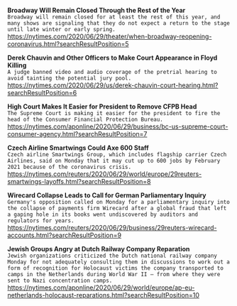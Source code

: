 **Broadway Will Remain Closed Through the Rest of the Year**\
`Broadway will remain closed for at least the rest of this year, and many shows are signaling that they do not expect a return to the stage until late winter or early spring.`\
https://nytimes.com/2020/06/29/theater/when-broadway-reopening-coronavirus.html?searchResultPosition=5

**Derek Chauvin and Other Officers to Make Court Appearance in Floyd Killing**\
`A judge banned video and audio coverage of the pretrial hearing to avoid tainting the potential jury pool.`\
https://nytimes.com/2020/06/29/us/derek-chauvin-court-hearing.html?searchResultPosition=6

**High Court Makes It Easier for President to Remove CFPB Head**\
`The Supreme Court is making it easier for the president to fire the head of the Consumer Financial Protection Bureau.`\
https://nytimes.com/aponline/2020/06/29/business/bc-us-supreme-court-consumer-agency.html?searchResultPosition=7

**Czech Airline Smartwings Could Axe 600 Staff**\
`Czech airline Smartwings Group, which includes flagship carrier Czech Airlines, said on Monday that it may cut up to 600 jobs by February 2021 because of the coronavirus crisis.`\
https://nytimes.com/reuters/2020/06/29/world/europe/29reuters-smartwings-layoffs.html?searchResultPosition=8

**Wirecard Collapse Leads to Call for German Parliamentary Inquiry**\
`Germany's opposition called on Monday for a parliamentary inquiry into the collapse of payments firm Wirecard after a global fraud that left a gaping hole in its books went undiscovered by auditors and regulators for years.`\
https://nytimes.com/reuters/2020/06/29/business/29reuters-wirecard-accounts.html?searchResultPosition=9

**Jewish Groups Angry at Dutch Railway Company Reparation**\
`Jewish organizations criticized the Dutch national railway company Monday for not adequately consulting them in discussions to work out a form of recognition for Holocaust victims the company transported to camps in the Netherlands during World War II — from where they were sent to Nazi concentration camps.`\
https://nytimes.com/aponline/2020/06/29/world/europe/ap-eu-netherlands-holocaust-reparations.html?searchResultPosition=10

